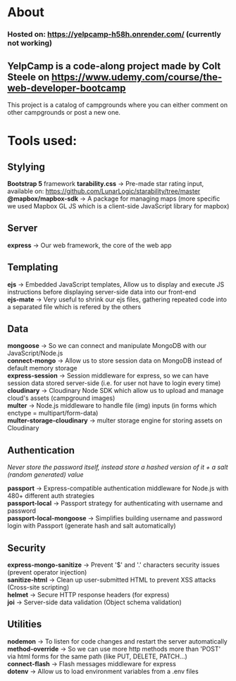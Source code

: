 # About
### Hosted on: https://yelpcamp-h58h.onrender.com/ (currently not working)
## YelpCamp is a code-along project made by Colt Steele on https://www.udemy.com/course/the-web-developer-bootcamp  
This project is a catalog of campgrounds where you can either comment on other campgrounds or post a new one.


# Tools used: 

## Stylying
**Bootstrap 5** framework
**tarability.css** -> Pre-made star rating input, available on: https://github.com/LunarLogic/starability/tree/master
**@mapbox/mapbox-sdk** -> A package for managing maps (more specific we used Mapbox GL JS which is a client-side JavaScript library for mapbox)  

## Server
**express** -> Our web framework, the core of the web app  

## Templating
**ejs** -> Embedded JavaScript templates, Allow us to display and execute JS instructions before displaying server-side data into our front-end   
**ejs-mate** -> Very useful to shrink our ejs files, gathering repeated code into a separated file which is refered by the others  

## Data  
**mongoose** -> So we can connect and manipulate MongoDB with our JavaScript/Node.js   
**connect-mongo** -> Allow us to store session data on MongoDB instead of default memory storage   
**express-session** -> Session middleware for express, so we can have session data stored server-side (i.e. for user not have to login every time)  
**cloudinary** -> Cloudinary Node SDK which allow us to upload and manage cloud's assets (campground images)  
**multer** -> Node.js middleware to handle file (img) inputs (in forms which enctype = multipart/form-data)  
**multer-storage-cloudinary** -> multer storage engine for storing assets on Cloudinary  

## Authentication
*Never store the password itself, instead store a hashed version of it + a salt (random generated) value*  

**passport** -> Express-compatible authentication middleware for Node.js with 480+ different auth strategies  
**passport-local** -> Passport strategy for authenticating with username and password  
**passport-local-mongoose** -> Simplifies building username and password login with Passport (generate hash and salt automatically)  

## Security
**express-mongo-sanitize** -> Prevent '$' and '.' characters security issues (prevent operator injection)  
**sanitize-html** -> Clean up user-submitted HTML to prevent XSS attacks (Cross-site scripting)  
**helmet** -> Secure HTTP response headers (for express)  
**joi** -> Server-side data validation (Object schema validation)  

## Utilities
**nodemon** -> To listen for code changes and restart the server automatically 
**method-override** -> So we can use more http methods more than 'POST' via html forms for the same path (like PUT, DELETE, PATCH...)  
**connect-flash** -> Flash messages middleware for express   
**dotenv** -> Allow us to load environment variables from a .env files  
